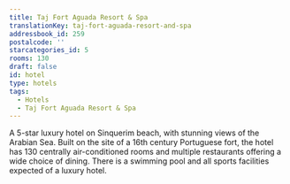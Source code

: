 ```yaml
---
title: Taj Fort Aguada Resort & Spa
translationKey: taj-fort-aguada-resort-and-spa
addressbook_id: 259
postalcode: ''
starcategories_id: 5
rooms: 130
draft: false
id: hotel
type: hotels
tags:
  - Hotels
  - Taj Fort Aguada Resort & Spa
---
```

A 5-star luxury hotel on Sinquerim beach, with stunning views of the Arabian Sea. Built on the site of a 16th century Portuguese fort, the hotel has 130 centrally air-conditioned rooms and multiple restaurants offering a wide choice of dining. There is a swimming pool and all sports facilities expected of a luxury hotel.